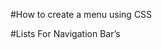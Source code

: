 #How to create a menu using CSS

#Lists For Navigation Bar’s

[](codepen://Lingyucoder/AsFJh?height=800&theme=0)